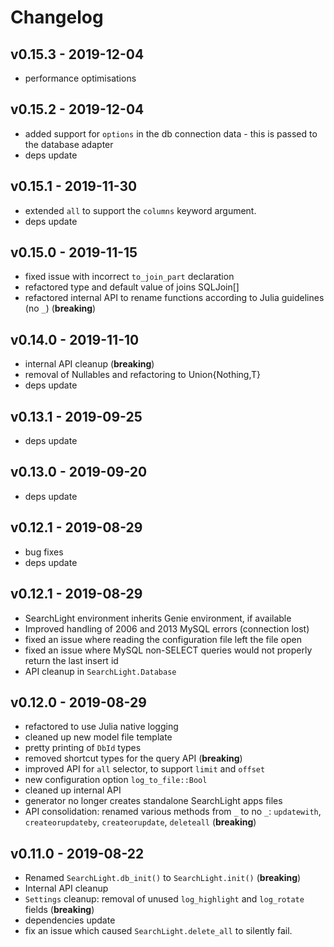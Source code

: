 # Changelog

## v0.15.3 - 2019-12-04

* performance optimisations

## v0.15.2 - 2019-12-04

* added support for `options` in the db connection data - this is passed to the database adapter
* deps update

## v0.15.1 - 2019-11-30

* extended `all` to support the `columns` keyword argument.
* deps update

## v0.15.0 - 2019-11-15

* fixed issue with incorrect `to_join_part` declaration
* refactored type and default value of joins SQLJoin[]
* refactored internal API to rename functions according to Julia guidelines (no `_`) (**breaking**)

## v0.14.0 - 2019-11-10

* internal API cleanup (**breaking**)
* removal of Nullables and refactoring to Union{Nothing,T}
* deps update

## v0.13.1 - 2019-09-25

* deps update

## v0.13.0 - 2019-09-20

* deps update

## v0.12.1 - 2019-08-29

* bug fixes
* deps update

## v0.12.1 - 2019-08-29

* SearchLight environment inherits Genie environment, if available
* Improved handling of 2006 and 2013 MySQL errors (connection lost)
* fixed an issue where reading the configuration file left the file open
* fixed an issue where MySQL non-SELECT queries would not properly return the last insert id
* API cleanup in `SearchLight.Database`

## v0.12.0 - 2019-08-29

* refactored to use Julia native logging
* cleaned up new model file template
* pretty printing of `DbId` types
* removed shortcut types for the query API (**breaking**)
* improved API for `all` selector, to support `limit` and `offset`
* new configuration option `log_to_file::Bool`
* cleaned up internal API
* generator no longer creates standalone SearchLight apps files
* API consolidation: renamed various methods from `_` to no `_`: `updatewith`, `createorupdateby`, `createorupdate`, `deleteall` (**breaking**)

## v0.11.0 - 2019-08-22

* Renamed `SearchLight.db_init()` to `SearchLight.init()` (**breaking**)
* Internal API cleanup
* `Settings` cleanup: removal of unused `log_highlight` and `log_rotate` fields (**breaking**)
* dependencies update
* fix an issue which caused `SearchLight.delete_all` to silently fail.
